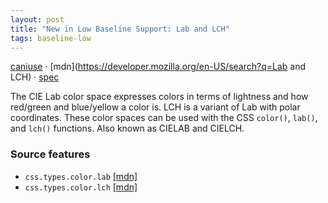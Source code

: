 ```yaml
---
layout: post
title: "New in Low Baseline Support: Lab and LCH"
tags: baseline-low
---
```


[caniuse](https://caniuse.com/?search=lab) · [mdn](https://developer.mozilla.org/en-US/search?q=Lab and LCH) · [spec](https://drafts.csswg.org/css-color-4/#cie-lab)

The CIE Lab color space expresses colors in terms of lightness and how red/green and blue/yellow a color is. LCH is a variant of Lab with polar coordinates. These color spaces can be used with the CSS `color()`, `lab()`, and `lch()` functions. Also known as CIELAB and CIELCH.

### Source features

- ``css.types.color.lab`` [[mdn]](https://developer.mozilla.org/en-US/search?q=css.types.color.lab)
- ``css.types.color.lch`` [[mdn]](https://developer.mozilla.org/en-US/search?q=css.types.color.lch)
